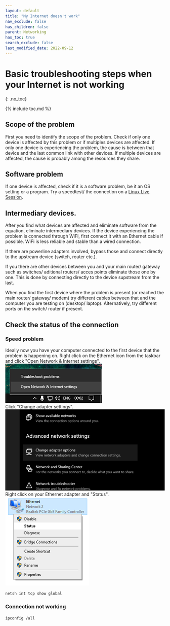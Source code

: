 ```yaml
---
layout: default
title: "My Internet doesn't work"
nav_exclude: false
has_children: false
parent: Networking
has_toc: true
search_exclude: false
last_modified_date: 2022-09-12
---
```

# Basic troubleshooting steps when your Internet is not working
{: .no_toc}

{% include toc.md %}

## Scope of the problem
First you need to identify the scope of the problem. Check if only one device is affected by this problem or if multiples devices are affected.
If only one device is experiencing the problem, the cause is between that device and the last common link with other devices.
If multiple devices are affected, the cause is probably among the resources they share.
## Software problem
If one device is affected, check if it is a software problem, be it an OS setting or a program. Try a speedtest/ the connection on a [Linux Live Session](/docs/live-sessions/linux-live-session.html).
## Intermediary devices.
After you find what devices are affected and eliminate software from the equation, eliminate intermediary devices. If the device experiencing the problem is connected through WiFi, first connect it with an Ethernet cable if possible. WiFi is less reliable and stable than a wired connection.

If there are powerline adapters involved, bypass those and connect directly to the upstream device (switch, router etc.).

If you there are other devices between you and your main router/ gateway such as switches/ aditional routers/ acces points eliminate those one by one. This is done by connecting directly to the device supstream from the last.

When you find the first device where the problem is present (or reached the main router/ gateway/ modem) try different cables between that and the computer you are testing on (desktop/ laptop). Alternatively, try different ports on the switch/ router if present.
## Check the status of the connection
### Speed problem
Ideally now you have your computer connected to the first device that the problem is happening on. Right click on the Ethernet icon from the taskbar and click "Open Network & Internet settings".  
![open-network-internet-settings.png](/assets/internet-not-working/open-network-internet-settings.png)  
Click "Change adapter settings".  
![change-adapter-settings.png](/assets/internet-not-working/change-adapter-settings.png)  
Right click on your Ethernet adapter and "Status".  
![change-adapter-settings.png](/assets/internet-not-working/network-status.png)
```sh
netsh int tcp show global
```
### Connection not working
`ipconfig /all`